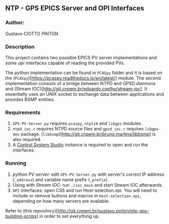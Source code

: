 ## NTP - GPS EPICS Server and OPI Interfaces

### Author: 

Gustavo CIOTTO PINTON

### Description

This project contains two possible EPICS PV server implementations and some *opi* interfaces capable of reading the provided PVs.

The *python* implementation can be found in `PCASpy` folder and it is based on the (`PCASpy`)[https://pcaspy.readthedocs.io/en/latest/] module. The second implementation consists of a bridge between NTPD and GPSD *daemons* and (Stream IOC)[http://git.cnpem.br/eduardo.coelho/stream-ioc]. It essentially uses an UNIX socket to exchange data between applications and provides BSMP entities.

### Requirements

1. `GPS-PV-Server.py` requires `pcaspy`, `ntplib` and `libgps` modules.
2. `ntpd_ioc.c` requires NTPD source files and `gpsd_ioc.c` requires `libgps-dev` package. (`libbsmp`)[http://git.cnpem.br/bruno.martins/libbsmp] is also required.
3. A [Control System Studio](http://controlsystemstudio.org/) instance is required to open and run the interfaces.

### Running

1. *python PV server*: edit `GPS-PV-Server.py` with server's correct IP address (`_address`) and variable name prefix (`_prefix`).
2. Using with *Stream IOC*: run `./ioc_main` and start Stream IOC afterwards.
3. `OPI` interfaces: open CSS and run Host-selection.opi. You will need to include or remove buttons and macros in `Host-selection.opi`, depending on how many servers are available.

Refer to (this repository)[http://git.cnpem.br/gustavo.pinton/ntp-gps-building-scrips] in order to set everything up.
